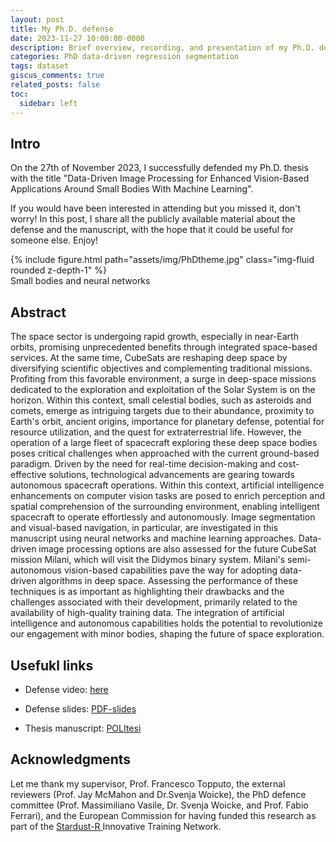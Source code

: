 ```yaml
---
layout: post
title: My Ph.D. defense
date: 2023-11-27 10:00:00-0000
description: Brief overview, recording, and presentation of my Ph.D. defense at Politecnico di Milano
categories: PhD data-driven regression segmentation
tags: dataset
giscus_comments: true
related_posts: false
toc:
  sidebar: left
---
```


## Intro

On the 27th of November 2023, I successfully defended my Ph.D. thesis with the title "Data-Driven Image Processing for Enhanced Vision-Based Applications Around Small Bodies With Machine Learning". 

If you would have been interested in attending but you missed it, don't worry! In this post, I share all the publicly available material about the defense and the manuscript, with the hope that it could be useful for someone else. Enjoy!

<div class="row mt-3">
    <div class="col-sm mt-3 mt-md-0 text-center">
        {% include figure.html path="assets/img/PhDtheme.jpg" class="img-fluid rounded z-depth-1" %}
    </div>
</div>
<div class="caption">
    Small bodies and neural networks
</div>

## Abstract

The space sector is undergoing rapid growth, especially in near-Earth orbits, promising unprecedented benefits through integrated space-based services. At the same time, CubeSats are reshaping deep space by diversifying scientific objectives and complementing traditional missions. Profiting from this favorable environment, a surge in deep-space missions dedicated to the exploration and exploitation of the Solar System is on the horizon. Within this context, small celestial bodies, such as asteroids and comets, emerge as intriguing targets due to their abundance, proximity to Earth's orbit, ancient origins, importance for planetary defense, potential for resource utilization, and the quest for extraterrestrial life. However, the operation of a large fleet of spacecraft exploring these deep space bodies poses critical challenges when approached with the current ground-based paradigm. Driven by the need for real-time decision-making and cost-effective solutions, technological advancements are gearing towards autonomous spacecraft operations. Within this context, artificial intelligence enhancements on computer vision tasks are posed to enrich perception and spatial comprehension of the surrounding environment, enabling intelligent spacecraft to operate effortlessly and autonomously. Image segmentation and visual-based navigation, in particular, are investigated in this manuscript using neural networks and machine learning approaches. Data-driven image processing options are also assessed for the future CubeSat mission Milani, which will visit the Didymos binary system. Milani's semi-autonomous vision-based capabilities pave the way for adopting data-driven algorithms in deep space. Assessing the performance of these techniques is as important as highlighting their drawbacks and the challenges associated with their development, primarily related to the availability of high-quality training data. The integration of artificial intelligence and autonomous capabilities holds the potential to revolutionize our engagement with minor bodies, shaping the future of space exploration.

## Usefukl links

- Defense video: <a href="https://drive.google.com/file/d/1LqbR87qLxVOnVJkaNRnpOtmr22fWC5Vj/view?usp=sharing"> here </a>

- Defense slides: <a href="https://drive.google.com/file/d/1mARpjKxvLETxslgYHqYp5j9VPgFi8kA5/view?usp=sharing"> PDF-slides </a>

- Thesis manuscript: <a href="https://hdl.handle.net/10589/213552"> POLItesi </a>

## Acknowledgments

Let me thank my supervisor, Prof. Francesco Topputo, the external reviewers (Prof. Jay McMahon and Dr.Svenja Woicke), the PhD defence committee (Prof. Massimiliano Vasile, Dr. Svenja Woicke, and Prof. Fabio Ferrari), and the European Commission for having funded this research as part of the <a href="https://cordis.europa.eu/project/id/813644"> Stardust-R </a>Innovative Training Network.







